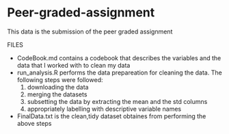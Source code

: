 # Peer-graded-assignment
This data is the submission of the peer graded assignment


 FILES
  - CodeBook.md contains a codebook that describes the variables and the data that I worked with to clean my data
  - run_analysis.R performs the data prepareation for cleaning the data. The following steps were followed:
     1. downloading the data
     2. merging the datasets
     3. subsetting the data by extracting the mean and the std columns
     4. appropriately labelling with descriptive variable names
   - FinalData.txt is the clean,tidy dataset obtaines from performing the above steps
